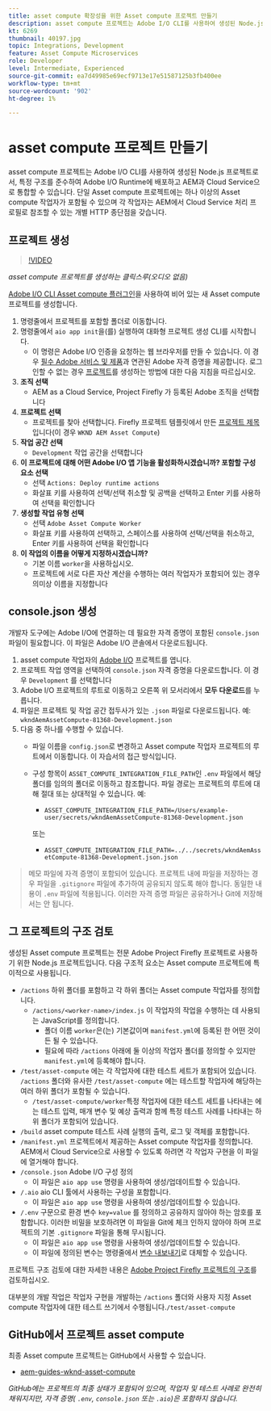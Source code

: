 ```yaml
---
title: asset compute 확장성을 위한 Asset compute 프로젝트 만들기
description: asset compute 프로젝트는 Adobe I/O CLI를 사용하여 생성된 Node.js 프로젝트로서, 특정 구조를 준수하여 Adobe I/O Runtime에 배포하고 AEM과 Cloud Service으로 통합할 수 있습니다.
kt: 6269
thumbnail: 40197.jpg
topic: Integrations, Development
feature: Asset Compute Microservices
role: Developer
level: Intermediate, Experienced
source-git-commit: ea7d49985e69ecf9713e17e51587125b3fb400ee
workflow-type: tm+mt
source-wordcount: '902'
ht-degree: 1%

---
```



# asset compute 프로젝트 만들기

asset compute 프로젝트는 Adobe I/O CLI를 사용하여 생성된 Node.js 프로젝트로서, 특정 구조를 준수하여 Adobe I/O Runtime에 배포하고 AEM과 Cloud Service으로 통합할 수 있습니다. 단일 Asset compute 프로젝트에는 하나 이상의 Asset compute 작업자가 포함될 수 있으며 각 작업자는 AEM에서 Cloud Service 처리 프로필로 참조할 수 있는 개별 HTTP 종단점을 갖습니다.

## 프로젝트 생성

>[!VIDEO](https://video.tv.adobe.com/v/40197/?quality=12&learn=on)

_asset compute 프로젝트를 생성하는 클릭스루(오디오 없음)_

[Adobe I/O CLI Asset compute 플러그인](../set-up/development-environment.md#aio-cli)을 사용하여 비어 있는 새 Asset compute 프로젝트를 생성합니다.

1. 명령줄에서 프로젝트를 포함할 폴더로 이동합니다.
1. 명령줄에서 `aio app init`을(를) 실행하여 대화형 프로젝트 생성 CLI를 시작합니다.
   + 이 명령은 Adobe I/O 인증을 요청하는 웹 브라우저를 만들 수 있습니다. 이 경우 [필수 Adobe 서비스 및 제품](../set-up/accounts-and-services.md)과 연관된 Adobe 자격 증명을 제공합니다. 로그인할 수 없는 경우 [프로젝트](https://www.adobe.io/project-firefly/docs/getting_started/first_app/#42-developer-is-not-logged-in-as-enterprise-organization-user)를 생성하는 방법에 대한 다음 지침을 따르십시오.
1. __조직 선택__
   + AEM as a Cloud Service, Project Firefly 가 등록된 Adobe 조직을 선택합니다
1. __프로젝트 선택__
   + 프로젝트를 찾아 선택합니다. Firefly 프로젝트 템플릿에서 만든 [프로젝트 제목](../set-up/firefly.md)입니다(이 경우 `WKND AEM Asset Compute`)
1. __작업 공간 선택__
   + `Development` 작업 공간을 선택합니다
1. __이 프로젝트에 대해 어떤 Adobe I/O 앱 기능을 활성화하시겠습니까? 포함할 구성 요소 선택__
   + 선택 `Actions: Deploy runtime actions`
   + 화살표 키를 사용하여 선택/선택 취소할 및 공백을 선택하고 Enter 키를 사용하여 선택을 확인합니다
1. __생성할 작업 유형 선택__
   + 선택 `Adobe Asset Compute Worker`
   + 화살표 키를 사용하여 선택하고, 스페이스를 사용하여 선택/선택을 취소하고, Enter 키를 사용하여 선택을 확인합니다
1. __이 작업의 이름을 어떻게 지정하시겠습니까?__
   + 기본 이름 `worker`을 사용하십시오.
   + 프로젝트에 서로 다른 자산 계산을 수행하는 여러 작업자가 포함되어 있는 경우 의미상 이름을 지정합니다

## console.json 생성

개발자 도구에는 Adobe I/O에 연결하는 데 필요한 자격 증명이 포함된 `console.json` 파일이 필요합니다. 이 파일은 Adobe I/O 콘솔에서 다운로드됩니다.

1. asset compute 작업자의 [Adobe I/O](https://console.adobe.io) 프로젝트를 엽니다.
1. 프로젝트 작업 영역을 선택하여 `console.json` 자격 증명을 다운로드합니다. 이 경우 `Development` 를 선택합니다
1. Adobe I/O 프로젝트의 루트로 이동하고 오른쪽 위 모서리에서 __모두 다운로드__&#x200B;를 누릅니다.
1. 파일은 프로젝트 및 작업 공간 접두사가 있는 `.json` 파일로 다운로드됩니다. 예: `wkndAemAssetCompute-81368-Development.json`
1. 다음 중 하나를 수행할 수 있습니다.
   + 파일 이름을 `config.json`로 변경하고 Asset compute 작업자 프로젝트의 루트에서 이동합니다. 이 자습서의 접근 방식입니다.
   + 구성 항목이 `ASSET_COMPUTE_INTEGRATION_FILE_PATH`인 `.env` 파일에서 해당 폴더를 임의의 폴더로 이동하고 참조합니다. 파일 경로는 프로젝트의 루트에 대해 절대 또는 상대적일 수 있습니다. 예:
      + `ASSET_COMPUTE_INTEGRATION_FILE_PATH=/Users/example-user/secrets/wkndAemAssetCompute-81368-Development.json`

      또는
      + `ASSET_COMPUTE_INTEGRATION_FILE_PATH=../../secrets/wkndAemAssetCompute-81368-Development.json.json`


> 메모
> 파일에 자격 증명이 포함되어 있습니다. 프로젝트 내에 파일을 저장하는 경우 파일을 `.gitignore` 파일에 추가하여 공유되지 않도록 해야 합니다. 동일한 내용이 `.env` 파일에 적용됩니다. 이러한 자격 증명 파일은 공유하거나 Git에 저장해서는 안 됩니다.

## 그 프로젝트의 구조 검토

생성된 Asset compute 프로젝트는 전문 Adobe Project Firefly 프로젝트로 사용하기 위한 Node.js 프로젝트입니다. 다음 구조적 요소는 Asset compute 프로젝트에 특이적으로 사용됩니다.

+ `/actions` 하위 폴더를 포함하고 각 하위 폴더는 Asset compute 작업자를 정의합니다.
   + `/actions/<worker-name>/index.js` 이 작업자의 작업을 수행하는 데 사용되는 JavaScript를 정의합니다.
      + 폴더 이름 `worker`은(는) 기본값이며 `manifest.yml`에 등록된 한 어떤 것이든 될 수 있습니다.
      + 필요에 따라 `/actions` 아래에 둘 이상의 작업자 폴더를 정의할 수 있지만 `manifest.yml`에 등록해야 합니다.
+ `/test/asset-compute` 에는 각 작업자에 대한 테스트 세트가 포함되어 있습니다. `/actions` 폴더와 유사한 `/test/asset-compute` 에는 테스트할 작업자에 해당하는 여러 하위 폴더가 포함될 수 있습니다.
   + `/test/asset-compute/worker`특정 작업자에 대한 테스트 세트를 나타내는 에는 테스트 입력, 매개 변수 및 예상 출력과 함께 특정 테스트 사례를 나타내는 하위 폴더가 포함되어 있습니다.
+ `/build` asset compute 테스트 사례 실행의 출력, 로그 및 객체를 포함합니다.
+ `/manifest.yml` 프로젝트에서 제공하는 Asset compute 작업자를 정의합니다. AEM에서 Cloud Service으로 사용할 수 있도록 하려면 각 작업자 구현을 이 파일에 열거해야 합니다.
+ `/console.json` Adobe I/O 구성 정의
   + 이 파일은 `aio app use` 명령을 사용하여 생성/업데이트할 수 있습니다.
+ `/.aio` aio CLI 툴에서 사용하는 구성을 포함합니다.
   + 이 파일은 `aio app use` 명령을 사용하여 생성/업데이트할 수 있습니다.
+ `/.env` 구문으로 환경 변수 `key=value` 를 정의하고 공유하지 않아야 하는 암호를 포함합니다. 이러한 비밀을 보호하려면 이 파일을 Git에 체크 인하지 않아야 하며 프로젝트의 기본 `.gitignore` 파일을 통해 무시됩니다.
   + 이 파일은 `aio app use` 명령을 사용하여 생성/업데이트할 수 있습니다.
   + 이 파일에 정의된 변수는 명령줄에서 [변수 내보내기](../deploy/runtime.md)로 대체할 수 있습니다.

프로젝트 구조 검토에 대한 자세한 내용은 [Adobe Project Firefly 프로젝트의 구조](https://github.com/AdobeDocs/project-firefly/blob/master/getting_started/first_app.md#5-anatomy-of-a-project-firefly-application)를 검토하십시오.

대부분의 개발 작업은 작업자 구현을 개발하는 `/actions` 폴더와 사용자 지정 Asset compute 작업자에 대한 테스트 쓰기에서 수행됩니다.`/test/asset-compute`

## GitHub에서 프로젝트 asset compute

최종 Asset compute 프로젝트는 GitHub에서 사용할 수 있습니다.

+ [aem-guides-wknd-asset-compute](https://github.com/adobe/aem-guides-wknd-asset-compute)

_GitHub에는 프로젝트의 최종 상태가 포함되어 있으며, 작업자 및 테스트 사례로 완전히 채워지지만, 자격 증명( `.env`,  `console.json` 또는  `.aio`)은 포함하지 않습니다._

